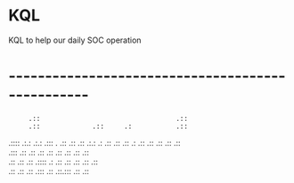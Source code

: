 # KQL
KQL to help our daily SOC operation


# ------------------------------------------------- #

         .::                                  .::  
         .::             .::     .:           .::  
 .:::: .:.: .:.: .:::  . .::       .:: .::  .:.: .:
.::      .::   .::    .: .::    .:: .::  .::  .::  
  .:::   .::   .::  .::  .::    .:: .::  .::  .::  
    .::  .::   .:: .:::: .: .:: .:: .::  .::  .::  
.:: .::   .:: .:::       .::    .::.:::  .::   .:: 
